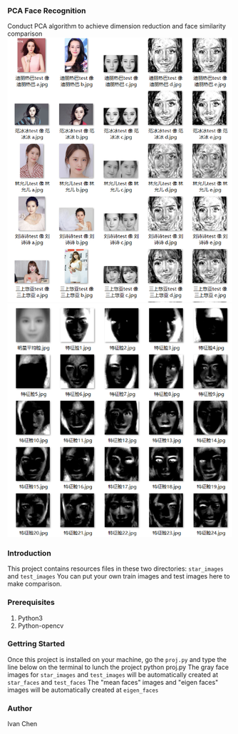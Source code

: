 ### PCA Face Recognition ###
Conduct PCA algorithm to achieve dimension reduction and face similarity comparison
![Image](screen_shots/example.jpg)
![Image](screen_shots/eigen_faces.jpg)
### Introduction ###
This project contains resources files in these two directories: 
```star_images```  and  ```test_images```
You can put your own train images and test images here to make comparison. 
### Prerequisites ###
1. Python3
2. Python-opencv
### Gettring Started  ###
Once this project is installed on your machine, go the ```proj.py``` and type the line below on the terminal to lunch the project
       python proj.py 
The gray face images for ```star_images``` and ```test_images``` will be automatically created at ```star_faces``` and ```test_faces```
The "mean faces" images and "eigen faces" images will be automatically created at ```eigen_faces```
### Author ###
Ivan Chen
